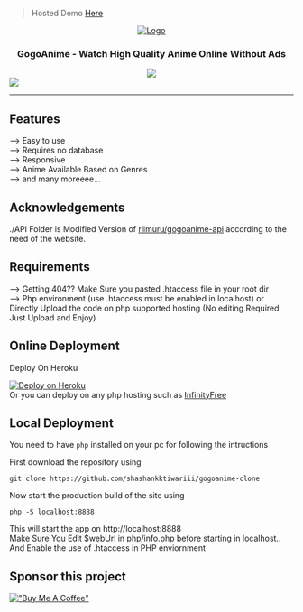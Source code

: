 > Hosted Demo [Here](https://gogo.anikatsu.ga/)
<div align="center">
    <a href="https://gogo.anikatsu.ga/">
      <img src="https://gogo.anikatsu.ga/favicon.ico" alt="Logo">
    </a>
    <h3>GogoAnime - Watch High Quality Anime Online Without Ads</h3>
    <a href="https://discord.gg/H96GCfBEPz">
      <img src="https://img.shields.io/discord/1012901585896087652?label=discord&logo=discord&color=5460e6&style=flat-square&labelColor=2b2f35">
    </a>
  </div>

<!-- PREVIEW IMAGE -->
<img src="https://gogo.anikatsu.ga/img/banner.png">

<hr/>

## Features 
--> Easy to use <br>
--> Requires no database<br>
--> Responsive<br>
--> Anime Available Based on Genres<br>
--> and many moreeee...

## Acknowledgements

./API Folder is Modified Version of [riimuru/gogoanime-api](https://github.com/riimuru/gogoanime-api) according to the need of the website. 

## Requirements
--> Getting 404?? Make Sure you pasted .htaccess file in your root dir
<br>
--> Php environment (use .htaccess must be enabled in localhost) or Directly Upload the code on php supported hosting (No editing Required Just Upload and Enjoy)

## Online Deployment

Deploy On Heroku

[![Deploy on Heroku](https://camo.githubusercontent.com/6979881d5a96b7b18a057083bb8aeb87ba35fc279452e29034c1e1c49ade0636/68747470733a2f2f7777772e6865726f6b7563646e2e636f6d2f6465706c6f792f627574746f6e2e737667)](https://heroku.com/deploy?template=https://github.com/shashankktiwariii/gogoanime-clone/tree/main)
<br>
Or you can deploy on any php hosting such as <a href="https://www.infinityfree.net/">InfinityFree</a>

## Local Deployment

You need to have `php` installed on your pc for following the intructions

First download the repository using
```
git clone https://github.com/shashankktiwariii/gogoanime-clone
```

Now start the production build of the site using
```
php -S localhost:8888
```

This will start the app on http://localhost:8888 <br>
Make Sure You Edit $webUrl in php/info.php before starting in localhost.. <br>
And Enable the use of .htaccess in PHP enviornment

## Sponsor this project

[!["Buy Me A Coffee"](https://www.buymeacoffee.com/assets/img/custom_images/orange_img.png)](https://www.buymeacoffee.com/shashankk)

